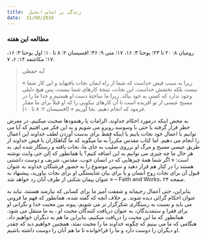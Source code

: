 ```yaml
---
title:  زندگی بر اساس انجیل
date:  31/08/2019
---
```


### مطالعه این هفته
رومیان ۸: ۲۰ تا ۲۳؛ یوحنا ۳: ۱۶، ۱۷؛ متی ۹: ۳۶؛ افسیسان ۲: ۸ تا ۱۰؛ اول یوحنا ۳: ۱۶، ۱۷؛ مکاشفه ۱۴: ۶، ۷.

> <p>آیه حفظی</p>
> « زیرا به سبب فیض خداست كه شما از راه ایمان نجات یافتهاید و این كار شما نیست بلكه بخشش خداست. این نجات، نتیجهٔ کارهای شما نیست، پس هیچ دلیلی وجود ندارد كه كسی به خود ببالد. زیرا ما ساختهٔ دست او هستیم و خدا ما را در مسیح عیسی از نو آفریده است تا آن كارهای نیكویی را كه او قبلاً برای ما مقدّر فرمود كه انجام دهیم، بجا آوریم » (افسیسان ۲: ۸ تا ۱۰).

به محض اینکه درمورد احکام خداوند، الزامات یا رهنمودها صحبت میکنیم، در معرض خطر قرار گرفته یا حتی با وسوسه روبرو می شویم و به این فکر می افتیم که آیا می توانیم با اعمال خود نجات یابیم یا اینکه فقط برای بدست آوردن لطف خداوند این اعمال را انجام می دهیم. اما کتاب مقدس مکرراً به ما میگوید که ما گناهکاران با فیض خداوند از طریق عیسی مسیح و مرگ او برروی صلیب به جای ما، نجات یافته و رستگار شده ایم. به هر حال ما چه چیزی می توانیم به این اضافه کنیم؟ یا همانطور که اِلن جی وایت نوشته است: « اگر شما همهٔ چیزهایی که در انسان خوب، مقدس، شریف و دوست داشتنی هستند را در کنار هم قرار دهید و سپس موضوع را به حضور فرشتگان خداوند به عنوان قبول آن برای نجات روح انسان و یا برای بیان شایستگی او برای نجات بیاورید، پیشنهاد به عنوان پیمان شکنی از طرف آنان رد خواهد شد » – Faith and Works، صفحه ۲۴.

بنابراین، حتی اَعمال رحیمانه و شفقت آمیز ما برای کسانی که نیازمند هستند، نباید به عنوان احکام گرائی دیده شوند. بر خلاف آنچه که گفته شده، همانطور که فهم ما فزونی می یابد و نسبت به رستگاری شکرگزار تر می شویم، پیوند بین محبت خدا و نگرانی او برای فقرا و ستمدیدگان، به عنوان دریافت کنندگان محبت او ، به ما منتقل می شود. همانطور که ما این محبت را دریافت میکنیم، بنابراین ما هم به دیگران خواهیم داد. هنگامی که ما می بینیم که چگونه خداوند ما را محبت نمئد، همچنین خواهیم دید که چقدر او دیگران را دوست دارد و ما را فراخوانده تا ما هم آنان را دوست داشته باشیم.
